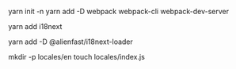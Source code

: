 yarn init -n
yarn add -D webpack webpack-cli webpack-dev-server

yarn add i18next

yarn add -D @alienfast/i18next-loader


mkdir -p locales/en
touch locales/index.js

